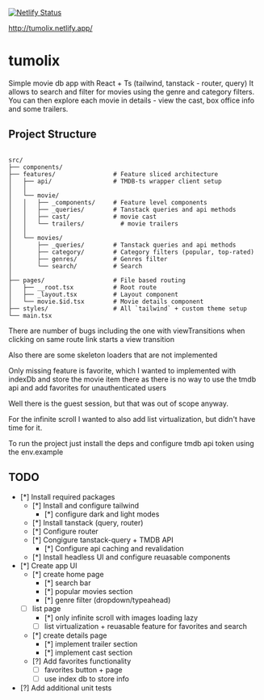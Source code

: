 [![Netlify Status](https://api.netlify.com/api/v1/badges/dfd62f48-8b03-4cb7-8595-c094c796a761/deploy-status)](https://app.netlify.com/projects/tumolix/deploys)

http://tumolix.netlify.app/

# tumolix

Simple movie db app with React + Ts (tailwind, tanstack - router, query)
It allows to search and filter for movies using the genre and category filters.
You can then explore each movie in details - view the cast, box office info and some trailers.

## Project Structure

```

src/
├── components/
├── features/                # Feature sliced architecture
│   ├── api/                 # TMDB-ts wrapper client setup
│   │
│   └── movie/
│   │   ├── _components/     # Feature level components
│   │   ├── _queries/        # Tanstack queries and api methods
│   │   ├── cast/            # movie cast
│   │   └── trailers/          # movie trailers
│   │
│   └── movies/
│       ├── _queries/        # Tanstack queries and api methods
│       ├── category/        # Category filters (popular, top-rated)
│       ├── genres/          # Genres filter
│       └── search/          # Search
│
├── pages/                   # File based routing
│   ├── __root.tsx           # Root route
│   ├── _layout.tsx          # Layout component
│   └── movie.$id.tsx        # Movie details component
├── styles/                  # All `tailwind` + custom theme setup
└── main.tsx

```

There are number of bugs including the one with viewTransitions when clicking on same route link starts a view transition

Also there are some skeleton loaders that are not implemented

Only missing feature is favorite, which I wanted to implemented with indexDb and store the movie item there as there is no way to use the tmdb api and add favorites for unauthenticated users

Well there is the guest session, but that was out of scope anyway.

For the infinite scroll I wanted to also add list virtualization, but didn't have time for it.

To run the project just install the deps and configure tmdb api token using the env.example

## TODO

- [*] Install required packages
  - [*] Install and configure tailwind
    - [*] configure dark and light modes
  - [*] Install tanstack (query, router)
  - [*] Configure router
  - [*] Congigure tanstack-query + TMDB API
    - [*] Configure api caching and revalidation
  - [*] Install headless UI and configure reuasable components
- [*] Create app UI
  - [*] create home page
    - [*] search bar
    - [*] popular movies section
    - [*] genre filter (dropdown/typeahead)
  - [ ] list page
    - [*] only infinite scroll with images loading lazy
    - [ ] list virtualization + reuasable feature for favorites and search
  - [*] create details page
    - [*] implement trailer section
    - [*] implement cast section
  - [?] Add favorites functionality
    - [ ] favorites button + page
    - [ ] use index db to store info
- [?] Add additional unit tests
